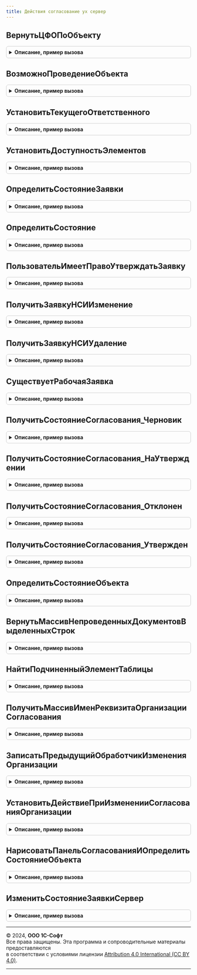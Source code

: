 ```yaml
---
title: Действия согласование ух сервер
---
```



## ВернутьЦФОПоОбъекту
<details style="margin: 1em 0; padding: 0.5em; border: 1px solid #ccc; border-radius: 6px;">

<summary style="font-weight: bold; cursor: pointer;">Описание, пример вызова</summary>

```bsl
// Модуль хранит универсальные команды работы с согласованием в контексте
// серверного кода.
////////////////////////////////////////////////////////////////////////////////

Функция ВернутьЦФОПоОбъекту(Ссылка) Экспорт
```

Пример вызова
```bsl
Результат = ДействияСогласованиеУХСервер.ВернутьЦФОПоОбъекту(Ссылка) 
```
</details>

## ВозможноПроведениеОбъекта
<details style="margin: 1em 0; padding: 0.5em; border: 1px solid #ccc; border-radius: 6px;">

<summary style="font-weight: bold; cursor: pointer;">Описание, пример вызова</summary>

```bsl

Функция ВозможноПроведениеОбъекта(Ссылка) Экспорт
```

Пример вызова
```bsl
Результат = ДействияСогласованиеУХСервер.ВозможноПроведениеОбъекта(Ссылка) 
```
</details>

## УстановитьТекущегоОтветственного
<details style="margin: 1em 0; padding: 0.5em; border: 1px solid #ccc; border-radius: 6px;">

<summary style="font-weight: bold; cursor: pointer;">Описание, пример вызова</summary>

```bsl

Процедура УстановитьТекущегоОтветственного(Форма) Экспорт
```

Пример вызова
```bsl
ДействияСогласованиеУХСервер.УстановитьТекущегоОтветственного(Форма) 
```
</details>

## УстановитьДоступностьЭлементов
<details style="margin: 1em 0; padding: 0.5em; border: 1px solid #ccc; border-radius: 6px;">

<summary style="font-weight: bold; cursor: pointer;">Описание, пример вызова</summary>

```bsl

Процедура УстановитьДоступностьЭлементов(Форма, Доступность, ТипСсылки = Неопределено) Экспорт
```

Пример вызова
```bsl
ДействияСогласованиеУХСервер.УстановитьДоступностьЭлементов(Форма, Доступность, ТипСсылки);
```
</details>

## ОпределитьСостояниеЗаявки
<details style="margin: 1em 0; padding: 0.5em; border: 1px solid #ccc; border-radius: 6px;">

<summary style="font-weight: bold; cursor: pointer;">Описание, пример вызова</summary>

```bsl

// Определяет доступность элементов согласования формы, в зависимости
// от статуса согласования.
Процедура ОпределитьСостояниеЗаявки(Форма, ОбновитьОтветственныхВход = Ложь) Экспорт
```

Пример вызова
```bsl
ДействияСогласованиеУХСервер.ОпределитьСостояниеЗаявки(Форма, ОбновитьОтветственныхВход);
```
</details>

## ОпределитьСостояние
<details style="margin: 1em 0; padding: 0.5em; border: 1px solid #ccc; border-radius: 6px;">

<summary style="font-weight: bold; cursor: pointer;">Описание, пример вызова</summary>

```bsl

Процедура ОпределитьСостояние(Форма) Экспорт
```

Пример вызова
```bsl
ДействияСогласованиеУХСервер.ОпределитьСостояние(Форма) 
```
</details>

## ПользовательИмеетПравоУтверждатьЗаявку
<details style="margin: 1em 0; padding: 0.5em; border: 1px solid #ccc; border-radius: 6px;">

<summary style="font-weight: bold; cursor: pointer;">Описание, пример вызова</summary>

```bsl

Функция ПользовательИмеетПравоУтверждатьЗаявку(Форма) Экспорт
```

Пример вызова
```bsl
Результат = ДействияСогласованиеУХСервер.ПользовательИмеетПравоУтверждатьЗаявку(Форма) 
```
</details>

## ПолучитьЗаявкуНСИИзменение
<details style="margin: 1em 0; padding: 0.5em; border: 1px solid #ccc; border-radius: 6px;">

<summary style="font-weight: bold; cursor: pointer;">Описание, пример вызова</summary>

```bsl

Функция ПолучитьЗаявкуНСИИзменение(Ссылка) Экспорт
```

Пример вызова
```bsl
Результат = ДействияСогласованиеУХСервер.ПолучитьЗаявкуНСИИзменение(Ссылка) 
```
</details>

## ПолучитьЗаявкуНСИУдаление
<details style="margin: 1em 0; padding: 0.5em; border: 1px solid #ccc; border-radius: 6px;">

<summary style="font-weight: bold; cursor: pointer;">Описание, пример вызова</summary>

```bsl

Функция ПолучитьЗаявкуНСИУдаление(Ссылка) Экспорт
```

Пример вызова
```bsl
Результат = ДействияСогласованиеУХСервер.ПолучитьЗаявкуНСИУдаление(Ссылка) 
```
</details>

## СуществуетРабочаяЗаявка
<details style="margin: 1em 0; padding: 0.5em; border: 1px solid #ccc; border-radius: 6px;">

<summary style="font-weight: bold; cursor: pointer;">Описание, пример вызова</summary>

```bsl

Функция  СуществуетРабочаяЗаявка(ВидЗаявки, Ссылка) Экспорт
```

Пример вызова
```bsl
Результат = ДействияСогласованиеУХСервер.СуществуетРабочаяЗаявка(ВидЗаявки, Ссылка));
```
</details>

## ПолучитьСостояниеСогласования_Черновик
<details style="margin: 1em 0; padding: 0.5em; border: 1px solid #ccc; border-radius: 6px;">

<summary style="font-weight: bold; cursor: pointer;">Описание, пример вызова</summary>

```bsl

Функция ПолучитьСостояниеСогласования_Черновик(ТипОбъектаСогласования) Экспорт
```

Пример вызова
```bsl
Результат = ДействияСогласованиеУХСервер.ПолучитьСостояниеСогласования_Черновик(ТипОбъектаСогласования));
```
</details>

## ПолучитьСостояниеСогласования_НаУтверждении
<details style="margin: 1em 0; padding: 0.5em; border: 1px solid #ccc; border-radius: 6px;">

<summary style="font-weight: bold; cursor: pointer;">Описание, пример вызова</summary>

```bsl

Функция ПолучитьСостояниеСогласования_НаУтверждении(ТипОбъектаСогласования) Экспорт
```

Пример вызова
```bsl
Результат = ДействияСогласованиеУХСервер.ПолучитьСостояниеСогласования_НаУтверждении(ТипОбъектаСогласования));
```
</details>

## ПолучитьСостояниеСогласования_Отклонен
<details style="margin: 1em 0; padding: 0.5em; border: 1px solid #ccc; border-radius: 6px;">

<summary style="font-weight: bold; cursor: pointer;">Описание, пример вызова</summary>

```bsl

Функция ПолучитьСостояниеСогласования_Отклонен(ТипОбъектаСогласования) Экспорт
```

Пример вызова
```bsl
Результат = ДействияСогласованиеУХСервер.ПолучитьСостояниеСогласования_Отклонен(ТипОбъектаСогласования));
```
</details>

## ПолучитьСостояниеСогласования_Утвержден
<details style="margin: 1em 0; padding: 0.5em; border: 1px solid #ccc; border-radius: 6px;">

<summary style="font-weight: bold; cursor: pointer;">Описание, пример вызова</summary>

```bsl

Функция ПолучитьСостояниеСогласования_Утвержден(ТипОбъектаСогласования) Экспорт
```

Пример вызова
```bsl
Результат = ДействияСогласованиеУХСервер.ПолучитьСостояниеСогласования_Утвержден(ТипОбъектаСогласования) 
```
</details>

## ОпределитьСостояниеОбъекта
<details style="margin: 1em 0; padding: 0.5em; border: 1px solid #ccc; border-radius: 6px;">

<summary style="font-weight: bold; cursor: pointer;">Описание, пример вызова</summary>

```bsl

Процедура ОпределитьСостояниеОбъекта(Форма) Экспорт
```

Пример вызова
```bsl
ДействияСогласованиеУХСервер.ОпределитьСостояниеОбъекта(Форма) 
```
</details>

## ВернутьМассивНепроведенныхДокументовВыделенныхСтрок
<details style="margin: 1em 0; padding: 0.5em; border: 1px solid #ccc; border-radius: 6px;">

<summary style="font-weight: bold; cursor: pointer;">Описание, пример вызова</summary>

```bsl

// Возвращает массив ссылок на непроведенных документы из массива выделенных строк СтрокиСогласованияВход.
Функция ВернутьМассивНепроведенныхДокументовВыделенныхСтрок(СтрокиСогласованияВход) Экспорт
```

Пример вызова
```bsl
Результат = ДействияСогласованиеУХСервер.ВернутьМассивНепроведенныхДокументовВыделенныхСтрок(СтрокиСогласованияВход) 
```
</details>

## НайтиПодчиненныйЭлементТаблицы
<details style="margin: 1em 0; padding: 0.5em; border: 1px solid #ccc; border-radius: 6px;">

<summary style="font-weight: bold; cursor: pointer;">Описание, пример вызова</summary>

```bsl

// Добавляет в МассивРезультат имя элемента колонки таблицы, связанного с реквизитом
Процедура НайтиПодчиненныйЭлементТаблицы(КоллекцияЭлементовФормы, МассивРезультат, ИмяТабличнойЧасти, ИмяРеквизита) Экспорт
```

Пример вызова
```bsl
ДействияСогласованиеУХСервер.НайтиПодчиненныйЭлементТаблицы(КоллекцияЭлементовФормы, МассивРезультат, ИмяТабличнойЧасти, ИмяРеквизита));
```
</details>

## ПолучитьМассивИменРеквизитаОрганизацииСогласования
<details style="margin: 1em 0; padding: 0.5em; border: 1px solid #ccc; border-radius: 6px;">

<summary style="font-weight: bold; cursor: pointer;">Описание, пример вызова</summary>

```bsl

// Возвращает массив имен реквизитов организации для формы согласуемого объекта ОбъектВход.
Функция ПолучитьМассивИменРеквизитаОрганизацииСогласования(Форма) Экспорт
```

Пример вызова
```bsl
Результат = ДействияСогласованиеУХСервер.ПолучитьМассивИменРеквизитаОрганизацииСогласования(Форма) 
```
</details>

## ЗаписатьПредыдущийОбработчикИзмененияОрганизации
<details style="margin: 1em 0; padding: 0.5em; border: 1px solid #ccc; border-radius: 6px;">

<summary style="font-weight: bold; cursor: pointer;">Описание, пример вызова</summary>

```bsl

// Устанавливает в таблицу обработчиков события организации при изменении на форме Форма
// текущий обработчик элемента ЭлементОрганизацияВход.
Процедура ЗаписатьПредыдущийОбработчикИзмененияОрганизации(Форма, ЭлементОрганизацияВход) Экспорт
```

Пример вызова
```bsl
ДействияСогласованиеУХСервер.ЗаписатьПредыдущийОбработчикИзмененияОрганизации(Форма, ЭлементОрганизацияВход) 
```
</details>

## УстановитьДействиеПриИзмененииСогласованияОрганизации
<details style="margin: 1em 0; padding: 0.5em; border: 1px solid #ccc; border-radius: 6px;">

<summary style="font-weight: bold; cursor: pointer;">Описание, пример вызова</summary>

```bsl

// Устанавливает новое действие ПриИзменении для реквизитов организации на этой форме.
Функция УстановитьДействиеПриИзмененииСогласованияОрганизации(Форма) Экспорт
```

Пример вызова
```bsl
Результат = ДействияСогласованиеУХСервер.УстановитьДействиеПриИзмененииСогласованияОрганизации(Форма) 
```
</details>

## НарисоватьПанельСогласованияИОпределитьСостояниеОбъекта
<details style="margin: 1em 0; padding: 0.5em; border: 1px solid #ccc; border-radius: 6px;">

<summary style="font-weight: bold; cursor: pointer;">Описание, пример вызова</summary>

```bsl

// Выводит на форму Форма панель согласования и устанавливает обработчики событий
// для элементов панели.
Процедура НарисоватьПанельСогласованияИОпределитьСостояниеОбъекта(Форма, РодительскаяГруппаВход = неопределено) Экспорт
```

Пример вызова
```bsl
ДействияСогласованиеУХСервер.НарисоватьПанельСогласованияИОпределитьСостояниеОбъекта(Форма, РодительскаяГруппаВход);
```
</details>

## ИзменитьСостояниеЗаявкиСервер
<details style="margin: 1em 0; padding: 0.5em; border: 1px solid #ccc; border-radius: 6px;">

<summary style="font-weight: bold; cursor: pointer;">Описание, пример вызова</summary>

```bsl

// Выставляет объекту формы и его подчиненным объектам Форма новый статус СтатусВход.
Функция ИзменитьСостояниеЗаявкиСервер(ОбъектСогласования, СтатусВход) Экспорт
```

Пример вызова
```bsl
Результат = ДействияСогласованиеУХСервер.ИзменитьСостояниеЗаявкиСервер(ОбъектСогласования, СтатусВход) 
```
</details>

---

© 2024, **ООО 1С-Софт**  
Все права защищены. Эта программа и сопроводительные материалы предоставляются  
в соответствии с условиями лицензии [Attribution 4.0 International (CC BY 4.0)](https://creativecommons.org/licenses/by/4.0/legalcode).

---
